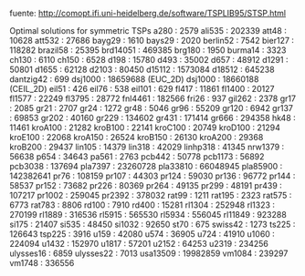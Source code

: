 fuente: http://comopt.ifi.uni-heidelberg.de/software/TSPLIB95/STSP.html

Optimal solutions for symmetric TSPs
    a280 : 2579
    ali535 : 202339
    att48 : 10628
    att532 : 27686
    bayg29 : 1610
    bays29 : 2020
    berlin52 : 7542
    bier127 : 118282
    brazil58 : 25395
    brd14051 : 469385
    brg180 : 1950
    burma14 : 3323
    ch130 : 6110
    ch150 : 6528
    d198 : 15780
    d493 : 35002
    d657 : 48912
    d1291 : 50801
    d1655 : 62128
    d2103 : 80450
    d15112 : 1573084
    d18512 : 645238
    dantzig42 : 699
    dsj1000 : 18659688 (EUC_2D)
    dsj1000 : 18660188 (CEIL_2D)
    eil51 : 426
    eil76 : 538
    eil101 : 629
    fl417 : 11861
    fl1400 : 20127
    fl1577 : 22249
    fl3795 : 28772
    fnl4461 : 182566
    fri26 : 937
    gil262 : 2378
    gr17 : 2085
    gr21 : 2707
    gr24 : 1272
    gr48 : 5046
    gr96 : 55209
    gr120 : 6942
    gr137 : 69853
    gr202 : 40160
    gr229 : 134602
    gr431 : 171414
    gr666 : 294358
    hk48 : 11461
    kroA100 : 21282
    kroB100 : 22141
    kroC100 : 20749
    kroD100 : 21294
    kroE100 : 22068
    kroA150 : 26524
    kroB150 : 26130
    kroA200 : 29368
    kroB200 : 29437
    lin105 : 14379
    lin318 : 42029
    linhp318 : 41345
    nrw1379 : 56638
    p654 : 34643
    pa561 : 2763
    pcb442 : 50778
    pcb1173 : 56892
    pcb3038 : 137694
    pla7397 : 23260728
    pla33810 : 66048945
    pla85900 : 142382641
    pr76 : 108159
    pr107 : 44303
    pr124 : 59030
    pr136 : 96772
    pr144 : 58537
    pr152 : 73682
    pr226 : 80369
    pr264 : 49135
    pr299 : 48191
    pr439 : 107217
    pr1002 : 259045
    pr2392 : 378032
    rat99 : 1211
    rat195 : 2323
    rat575 : 6773
    rat783 : 8806
    rd100 : 7910
    rd400 : 15281
    rl1304 : 252948
    rl1323 : 270199
    rl1889 : 316536
    rl5915 : 565530
    rl5934 : 556045
    rl11849 : 923288
    si175 : 21407
    si535 : 48450
    si1032 : 92650
    st70 : 675
    swiss42 : 1273
    ts225 : 126643
    tsp225 : 3916
    u159 : 42080
    u574 : 36905
    u724 : 41910
    u1060 : 224094
    u1432 : 152970
    u1817 : 57201
    u2152 : 64253
    u2319 : 234256
    ulysses16 : 6859
    ulysses22 : 7013
    usa13509 : 19982859
    vm1084 : 239297
    vm1748 : 336556